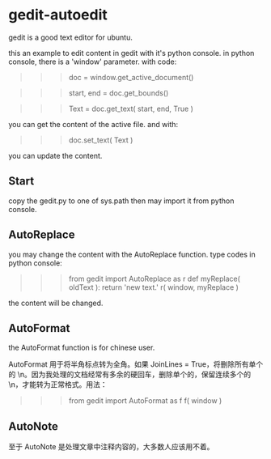 


# gedit-autoedit
gedit is a good text editor for ubuntu.

this an example to edit content in gedit with it's python console.
in python console, there is a 'window' parameter. with code:

>>> doc = window.get_active_document()

>>> start, end = doc.get_bounds()

>>> Text = doc.get_text( start, end, True )

you can get the content of the active file. and with:

>>> doc.set_text( Text )

you can update the content.


## Start
copy the gedit.py to one of sys.path then may import it from python console.

## AutoReplace
you may change the content with the AutoReplace function. type codes in python console:

>>> from gedit import AutoReplace as r
>>> def myReplace( oldText ):
	return 'new text.'
>>> r( window, myReplace )

the content will be changed.


## AutoFormat
the AutoFormat function is for chinese user.

AutoFormat 用于将半角标点转为全角。如果 JoinLines = True，将删除所有单个的 \n。因为我处理的文档经常有多余的硬回车，删除单个的，保留连续多个的 \n，才能转为正常格式。用法：

>>> from gedit import AutoFormat as f
>>> f( window )

## AutoNote
至于 AutoNote 是处理文章中注释内容的，大多数人应该用不着。


